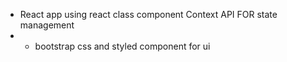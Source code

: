 * React app using react class component Context API FOR state management  
* * bootstrap css and styled component for ui
